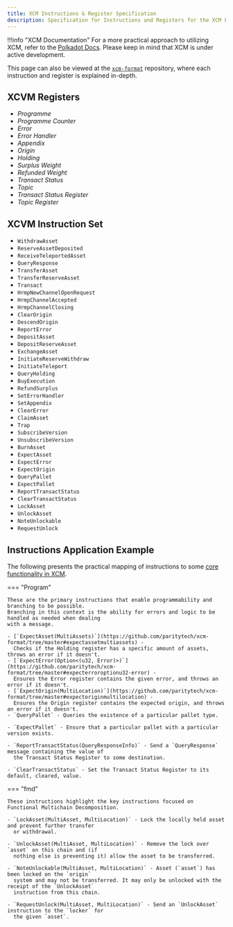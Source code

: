 ```yaml
---
title: XCM Instructions & Register Specification
description: Specification for Instructions and Registers for the XCM Format.
---
```


!!!info "XCM Documentation"
    For a more practical approach to utilizing XCM, refer to the [Polkadot Docs](). Please keep in mind that XCM is under active development.

This page can also be viewed at the [`xcm-format`](https://github.com/paritytech/xcm-format)
repository, where each instruction and register is explained in-depth.

## XCVM Registers

- _Programme_
- _Programme Counter_
- _Error_
- _Error Handler_
- _Appendix_
- _Origin_
- _Holding_
- _Surplus Weight_
- _Refunded Weight_
- _Transact Status_
- _Topic_
- _Transact Status Register_
- _Topic Register_

## XCVM Instruction Set

- `WithdrawAsset`
- `ReserveAssetDeposited`
- `ReceiveTeleportedAsset`
- `QueryResponse`
- `TransferAsset`
- `TransferReserveAsset`
- `Transact`
- `HrmpNewChannelOpenRequest`
- `HrmpChannelAccepted`
- `HrmpChannelClosing`
- `ClearOrigin`
- `DescendOrigin`
- `ReportError`
- `DepositAsset`
- `DepositReserveAsset`
- `ExchangeAsset`
- `InitiateReserveWithdraw`
- `InitiateTeleport`
- `QueryHolding`
- `BuyExecution`
- `RefundSurplus`
- `SetErrorHandler`
- `SetAppendix`
- `ClearError`
- `ClaimAsset`
- `Trap`
- `SubscribeVersion`
- `UnsubscribeVersion`
- `BurnAsset`
- `ExpectAsset`
- `ExpectError`
- `ExpectOrigin`
- `QueryPallet`
- `ExpectPallet`
- `ReportTransactStatus`
- `ClearTransactStatus`
- `LockAsset`
- `UnlockAsset`
- `NoteUnlockable`
- `RequestUnlock`

## Instructions Application Example

The following presents the practical mapping of instructions to some
[core functionality in XCM](./learn-xcm.md#core-functionality-of-xcm).

=== "Program"

    These are the primary instructions that enable programmability and branching to be possible.
    Branching in this context is the ability for errors and logic to be handled as needed when dealing
    with a message.

    - [`ExpectAsset(MultiAssets)`](https://github.com/paritytech/xcm-format/tree/master#expectassetmultiassets) -
      Checks if the Holding register has a specific amount of assets, throws an error if it doesn't.
    - [`ExpectError(Option<(u32, Error)>)`](https://github.com/paritytech/xcm-format/tree/master#expecterroroptionu32-error) -
      Ensures the Error register contains the given error, and throws an error if it doesn't.
    - [`ExpectOrigin(MultiLocation)`](https://github.com/paritytech/xcm-format/tree/master#expectoriginmultilocation) -
      Ensures the Origin register contains the expected origin, and throws an error if it doesn't.
    - `QueryPallet` - Queries the existence of a particular pallet type.

    - `ExpectPallet` - Ensure that a particular pallet with a particular version exists.

    - `ReportTransactStatus(QueryResponseInfo)` - Send a `QueryResponse` message containing the value of
      the Transact Status Register to some destination.

    - `ClearTransactStatus` - Set the Transact Status Register to its default, cleared, value.

=== "fmd"

    These instructions highlight the key instructions focused on Functional Multichain Decomposition.

    - `LockAsset(MultiAsset, MultiLocation)` - Lock the locally held asset and prevent further transfer
      or withdrawal.

    - `UnlockAsset(MultiAsset, MultiLocation)` - Remove the lock over `asset` on this chain and (if
      nothing else is preventing it) allow the asset to be transferred.

    - `NoteUnlockable(MultiAsset, MultiLocation)` - Asset (`asset`) has been locked on the `origin`
      system and may not be transferred. It may only be unlocked with the receipt of the `UnlockAsset`
      instruction from this chain.

    - `RequestUnlock(MultiAsset, MultiLocation)` - Send an `UnlockAsset` instruction to the `locker` for
      the given `asset`.
